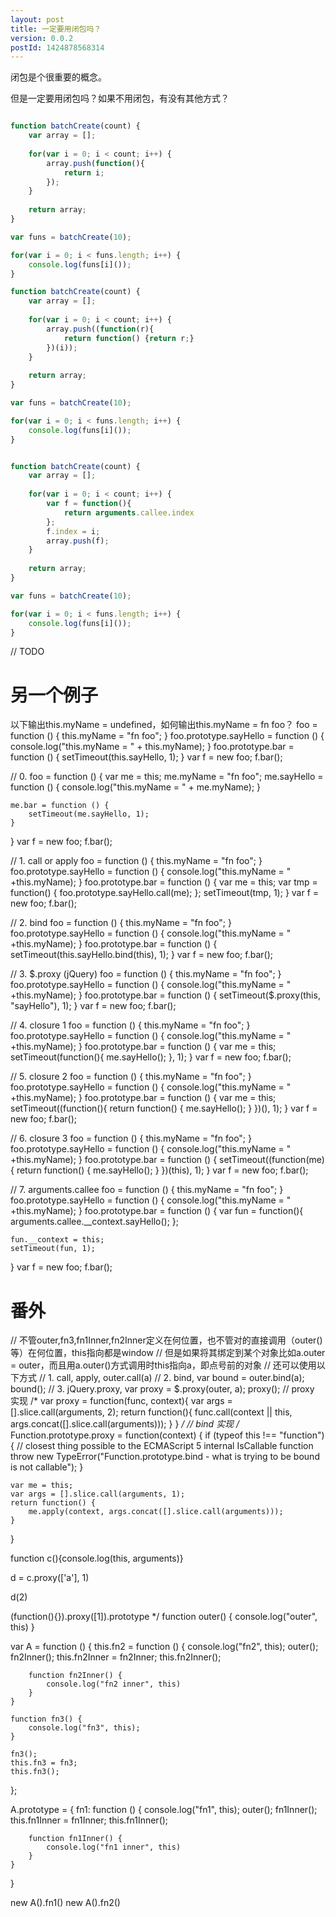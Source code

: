 ```yaml
---
layout: post
title: 一定要用闭包吗？
version: 0.0.2
postId: 1424878568314
---
```


闭包是个很重要的概念。

但是一定要用闭包吗？如果不用闭包，有没有其他方式？

```javascript

function batchCreate(count) {
	var array = [];
	
	for(var i = 0; i < count; i++) {
		array.push(function(){
			return i;
		});
	}
	
	return array;
}

var funs = batchCreate(10);

for(var i = 0; i < funs.length; i++) {
	console.log(funs[i]());
}

```
```javascript
function batchCreate(count) {
	var array = [];
	
	for(var i = 0; i < count; i++) {
		array.push((function(r){
			return function() {return r;}
		})(i));
	}
	
	return array;
}

var funs = batchCreate(10);

for(var i = 0; i < funs.length; i++) {
	console.log(funs[i]());
}


```
```javascript

function batchCreate(count) {
	var array = [];
	
	for(var i = 0; i < count; i++) {
		var f = function(){
			return arguments.callee.index
		};
		f.index = i;
		array.push(f);
	}
	
	return array;
}

var funs = batchCreate(10);

for(var i = 0; i < funs.length; i++) {
	console.log(funs[i]());
}
```

// TODO


另一个例子
===========================

以下输出this.myName = undefined，如何输出this.myName = fn foo？
foo = function () {
    this.myName = "fn foo";
}
foo.prototype.sayHello = function () {
    console.log("this.myName = " + this.myName);
}
foo.prototype.bar = function () {
    setTimeout(this.sayHello, 1);
}
var f = new foo;
f.bar();


// 0. 
foo = function () {
	var me = this;
    me.myName = "fn foo";
    me.sayHello = function () {
        console.log("this.myName = " + me.myName);
    }

    me.bar = function () {
        setTimeout(me.sayHello, 1);
    }
}
var f = new foo;
f.bar();


// 1. call or apply
foo = function () {
    this.myName = "fn foo";
}
foo.prototype.sayHello = function () {
    console.log("this.myName = " +this.myName);
}
foo.prototype.bar = function () {
    var me = this;
	var tmp = function() {
		foo.prototype.sayHello.call(me);
	};
	setTimeout(tmp, 1);
}
var f = new foo;
f.bar();


// 2. bind
foo = function () {
    this.myName = "fn foo";
}
foo.prototype.sayHello = function () {
    console.log("this.myName = " +this.myName);
}
foo.prototype.bar = function () {
	setTimeout(this.sayHello.bind(this), 1);
}
var f = new foo;
f.bar();


// 3. $.proxy (jQuery)
foo = function () {
    this.myName = "fn foo";
}
foo.prototype.sayHello = function () {
    console.log("this.myName = " +this.myName);
}
foo.prototype.bar = function () {
	setTimeout($.proxy(this, "sayHello"), 1);
}
var f = new foo;
f.bar();


// 4. closure 1
foo = function () {
    this.myName = "fn foo";
}
foo.prototype.sayHello = function () {
    console.log("this.myName = " +this.myName);
}
foo.prototype.bar = function () {
	var me = this;
	setTimeout(function(){
		me.sayHello();
	}, 1);
}
var f = new foo;
f.bar();


// 5. closure 2
foo = function () {
    this.myName = "fn foo";
}
foo.prototype.sayHello = function () {
    console.log("this.myName = " +this.myName);
}
foo.prototype.bar = function () {
	var me = this;
	setTimeout((function(){
		return function() {
			me.sayHello();
		}
	})(), 1);
}
var f = new foo;
f.bar();


// 6. closure 3
foo = function () {
    this.myName = "fn foo";
}
foo.prototype.sayHello = function () {
    console.log("this.myName = " +this.myName);
}
foo.prototype.bar = function () {
	setTimeout((function(me){
		return function() {
			me.sayHello();
		}
	})(this), 1);
}
var f = new foo;
f.bar();


// 7. arguments.callee
foo = function () {
    this.myName = "fn foo";
}
foo.prototype.sayHello = function () {
    console.log("this.myName = " +this.myName);
}
foo.prototype.bar = function () {
	var fun = function(){
		arguments.callee.__context.sayHello();
	};
	
	fun.__context = this;
	setTimeout(fun, 1);
}
var f = new foo;
f.bar();




番外
===========================

// 不管outer,fn3,fn1Inner,fn2Inner定义在何位置，也不管对的直接调用（outer()等）在何位置，this指向都是window
// 但是如果将其绑定到某个对象比如a.outer = outer，而且用a.outer()方式调用时this指向a，即点号前的对象
// 还可以使用以下方式
// 1. call, apply, outer.call(a)
// 2. bind, var bound = outer.bind(a); bound();
// 3. jQuery.proxy, var proxy = $.proxy(outer, a); proxy();
// proxy 实现
/*	var proxy = function(func, context){
		var args = [].slice.call(arguments, 2);
		return function(){
			func.call(context || this, args.concat([].slice.call(arguments)));
		}
	}
*/
// bind 实现
/*
Function.prototype.proxy = function(context) {
	if (typeof this !== "function") {
      // closest thing possible to the ECMAScript 5 internal IsCallable function
      throw new TypeError("Function.prototype.bind - what is trying to be bound is not callable");
    }
	
	var me = this;
	var args = [].slice.call(arguments, 1);
	return function() {
		me.apply(context, args.concat([].slice.call(arguments)));
	}
}

function c(){console.log(this, arguments)}

d = c.proxy(['a'], 1)

d(2)

(function(){}).proxy([1]).prototype
*/
function outer() {
    console.log("outer", this)
}

var A = function () {
    this.fn2 = function () {
        console.log("fn2", this);
        outer();
        fn2Inner();
        this.fn2Inner = fn2Inner;
        this.fn2Inner();

        function fn2Inner() {
            console.log("fn2 inner", this)
        }
    }
	
	function fn3() {
        console.log("fn3", this);
	}
	
	fn3();
	this.fn3 = fn3;
	this.fn3();
};

A.prototype = {
    fn1: function () {
        console.log("fn1", this);
        outer();
        fn1Inner();
        this.fn1Inner = fn1Inner;
        this.fn1Inner();

        function fn1Inner() {
            console.log("fn1 inner", this)
        }
    }
}

new A().fn1()
new A().fn2()
